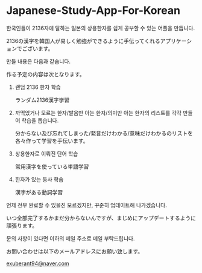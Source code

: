 # Japanese-Study-App-For-Korean

한국인들이 2136자에 달하는 일본의 상용한자를 쉽게 공부할 수 있는 어플을 만듭니다.

2136の漢字を韓国人が易しく勉強ができるように手伝ってくれるアプリケーションでございます。

만들 내용은 다음과 같습니다.

作る予定の内容は次となります。


1. 랜덤 2136 한자 학습

   ランダム2136漢字学習


2. 까먹었거나 모르는 한자/발음만 아는 한자/의미만 아는 한자의 리스트를 각각 만들어 학습을 돕습니다.

   分からない及び忘れてしまった/発音だけわかる/意味だけわかるのリストを各々作って学習を手伝います。


3. 상용한자로 이뤄진 단어 학습

   常用漢字を使っている単語学習
   
   
4. 한자가 있는 동사 학습

   漢字がある動詞学習


언제 전부 완료할 수 있을진 모르겠지만, 꾸준히 업데이트해 나가겠습니다.

いつ全部完了するかまだ分からないんですが、まじめにアップデートするように頑張ります。

문의 사항이 있다면 이하의 메일 주소로 메일 부탁드립니다.

お問い合わせは以下のメールアドレスにお願い致します。

exuberant94@naver.com
